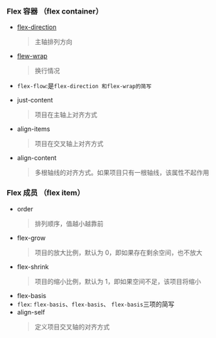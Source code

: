 ### Flex 容器 （flex container）

- [flex-direction](./flexDirection.html)
  > 主轴排列方向
- [flew-wrap](./flexWrap.html)
  > 换行情况
- `flex-flow`:是`flex-direction 和flex-wrap的简写`

- just-content
  > 项目在主轴上对齐方式
- align-items
  > 项目在交叉轴上对齐方式
- align-content
  > 多根轴线的对齐方式。如果项目只有一根轴线，该属性不起作用

### Flex 成员 （flex item）

- order
  > 排列顺序，值越小越靠前
- flex-grow
  > 项目的放大比例，默认为 0，即如果存在剩余空间，也不放大
- flex-shrink
  > 项目的缩小比例，默认为 1，即如果空间不足，该项目将缩小
- flex-basis
- `flex`: `flex-basis`、`flex-basis`、 `flex-basis`三项的简写
- align-self
  > 定义项目交叉轴的对齐方式
